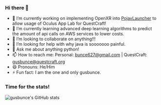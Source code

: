 ### Hi there 👋

- 🔭 I’m currently working on implementing OpenXR into [PojavLauncher](https://github.com/QuestCraftPlusPlus/PojavLauncher) to allow usage of Oculus App Lab for QuestCraft!
- 🌱 I’m currently learning advanced deep learning algorithms to predict the amount of api calls on AWS services to lower costs.
- 👯 I’m looking to collaborate on anything!!!
- 🤔 I’m looking for help with why java is sooooooo painful.
- 💬 Ask me about anything python!
- 📫 How to reach me: Personal: bunce627@gmail.com | QuestCraft: gusbunce@questcraft.org
- 😄 Pronouns: He/Him
- ⚡ Fun fact: I am the one and only gusbunce.

### Time for the stats!
![gusbunce's GitHub stats](https://github-readme-stats.vercel.app/api?username=gusbunce&show_icons=true&theme=dracula)
